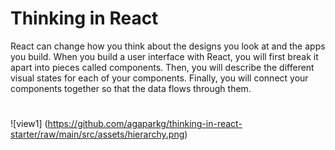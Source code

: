 # Thinking in React
React can change how you think about the designs you look at and the apps you build. When you build a user interface with React, you will first break it apart into pieces called components. Then, you will describe the different visual states for each of your components. Finally, you will connect your components together so that the data flows through them.
# 
![view1] (https://github.com/agaparkg/thinking-in-react-starter/raw/main/src/assets/hierarchy.png)
